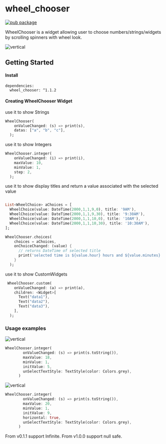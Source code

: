 # wheel_chooser

[![pub package](https://img.shields.io/pub/v/wheel_chooser)](https://pub.dev/packages/wheel_chooser)

WheelChooser is a widget allowing user to choose numbers/strings/widgets by scrolling spinners with wheel look.

![vertical](https://raw.githubusercontent.com/mafanwei/WheelChooser/master/screenShot/demoInteger.gif)

## Getting Started
#### Install
```
dependencies:
  wheel_chooser: ^1.1.2
```
#### Creating WheelChooser Widget
use it to show Strings
```dart
WheelChooser(
    onValueChanged: (s) => print(s),
    datas: ["a", "b", "c"],
  );
```

use it to show Integers
```dart
WheelChooser.integer(
    onValueChanged: (i) => print(i),
    maxValue: 10,
    minValue: 1,
    step: 2,
  );
```

use it to show display titles and return a value associated with the selected value

```dart

List<WheelChoice> aChoices = [
  WheelChoice(value: DateTime(2000,1,1,9,0), title: '9AM'),
  WheelChoice(value: DateTime(2000,1,1,9,30), title: '9:30AM'),
  WheelChoice(value: DateTime(2000,1,1,10,0), title: '10AM'),
  WheelChoice(value: DateTime(2000,1,1,10,30), title: '10:30AM'),
];

WheelChooser.choices(
    choices = aChoices,
    onChoiceChanged: (value) {
      // returns DateTime of selected title
      print('selected time is ${value.hour} hours and ${value.minutes} minutes')
    }
  );
```
use it to show CustomWidgets

```dart
 WheelChooser.custom(
    onValueChanged: (a) => print(a),
    children: <Widget>[
      Text("data1"),
      Text("data2"),
      Text("data3"),
    ],
  );
```

### Usage examples
![vertical](https://raw.githubusercontent.com/mafanwei/WheelChooser/master/screenShot/demoInteger.gif)
```dart
WheelChooser.integer(
        onValueChanged: (s) => print(s.toString()),
        maxValue: 18,
        minValue: 1,
        initValue: 5,
        unSelectTextStyle: TextStyle(color: Colors.grey),
      )
```

![vertical](https://raw.githubusercontent.com/mafanwei/WheelChooser/master/screenShot/demoHorizon.jpg)
```dart
WheelChooser.integer(
        onValueChanged: (s) => print(s.toString()),
        maxValue: 20,
        minValue: 1,
        initValue: 9,
        horizontal: true,
        unSelectTextStyle: TextStyle(color: Colors.grey),
      )
```

From v0.1.1 support Infinite.
From v1.0.0 support null safe.
